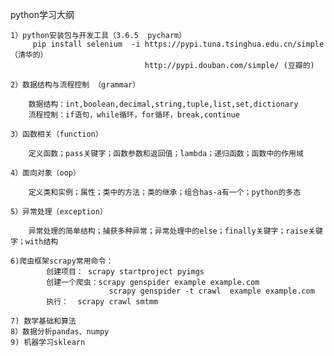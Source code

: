 python学习大纲

    1）python安装包与开发工具（3.6.5  pycharm）
         pip install selenium  -i https://pypi.tuna.tsinghua.edu.cn/simple  （清华的）
					              http://pypi.douban.com/simple/ (豆瓣的)

    2）数据结构与流程控制 （grammar）

        数据结构：int,boolean,decimal,string,tuple,list,set,dictionary
        流程控制：if语句，while循环，for循环，break,continue

    3）函数相关（function）

        定义函数；pass关键字；函数参数和返回值；lambda；递归函数；函数中的作用域

    4）面向对象（oop）

        定义类和实例；属性；类中的方法；类的继承；组合has-a有一个；python的多态

    5）异常处理（exception）

        异常处理的简单结构；捕获多种异常；异常处理中的else；finally关键字；raise关键字；with结构

    6)爬虫框架scrapy常用命令：
            创建项目： scrapy startproject pyimgs
            创建一个爬虫：scrapy genspider example example.com
                          scrapy genspider -t crawl  example example.com
            执行：  scrapy crawl smtmm

    7) 数学基础和算法
    8）数据分析pandas、numpy
    9) 机器学习sklearn